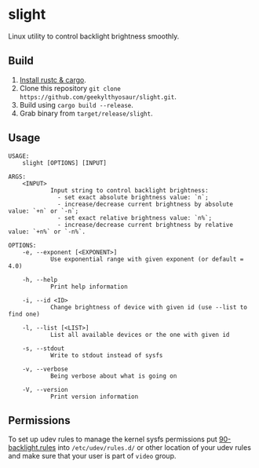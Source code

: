 # slight

Linux utility to control backlight brightness smoothly.

## Build
1. [Install rustc & cargo](https://www.rust-lang.org/tools/install).
2. Clone this repository `git clone https://github.com/geekylthyosaur/slight.git`.
3. Build using `cargo build --release`.
4. Grab binary from `target/release/slight`.

## Usage
```
USAGE:
    slight [OPTIONS] [INPUT]

ARGS:
    <INPUT>
            Input string to control backlight brightness:
              - set exact absolute brightness value: `n`;
              - increase/decrease current brightness by absolute value: `+n` or `-n`;
              - set exact relative brightness value: `n%`;
              - increase/decrease current brightness by relative value: `+n%` or `-n%`.

OPTIONS:
    -e, --exponent [<EXPONENT>]
            Use exponential range with given exponent (or default = 4.0)

    -h, --help
            Print help information

    -i, --id <ID>
            Change brightness of device with given id (use --list to find one)

    -l, --list [<LIST>]
            List all available devices or the one with given id

    -s, --stdout
            Write to stdout instead of sysfs

    -v, --verbose
            Being verbose about what is going on

    -V, --version
            Print version information
```

## Permissions
To set up udev rules to manage the kernel sysfs permissions put [90-backlight.rules](90-backlight.rules) into `/etc/udev/rules.d/` or other location of your udev rules and make sure that your user is part of `video` group.
